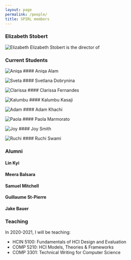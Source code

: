 ```yaml
---
layout: page
permalink: /people/
title: SPIRL members
---
```


### Elizabeth Stobert
![Elizabeth](elizabeth_headshot.png) Elizabeth Stobert is the director of 


### Current Students

![Aniqa](/least-github-pages/assets/logo.png) #### Aniqa Alam

![Sveta](/least-github-pages/assets/logo.png) #### Svetlana Dobrynina

![Clarissa](/least-github-pages/assets/logo.png) #### Clarissa Fernandes

![Kalumbu](/least-github-pages/assets/logo.png) #### Kalumbu Kasaji

![Adam](/least-github-pages/assets/logo.png) #### Adam Khachi

![Paola](/least-github-pages/assets/logo.png) #### Paola Marmorato

![Joy](/least-github-pages/assets/logo.png) #### Joy Smith

![Ruchi](/least-github-pages/assets/logo.png) #### Ruchi Swami


### Alumni

#### Lin Kyi
#### Meera Balsara
#### Samuel Mitchell
#### Guillaume St-Pierre
#### Jake Bauer


### Teaching

In 2020-2021, I will be teaching: 

- HCIN 5100: Fundamentals of HCI Design and Evaluation
- COMP 5210: HCI Models, Theories & Frameworks
- COMP 3301: Technical Writing for Computer Science

